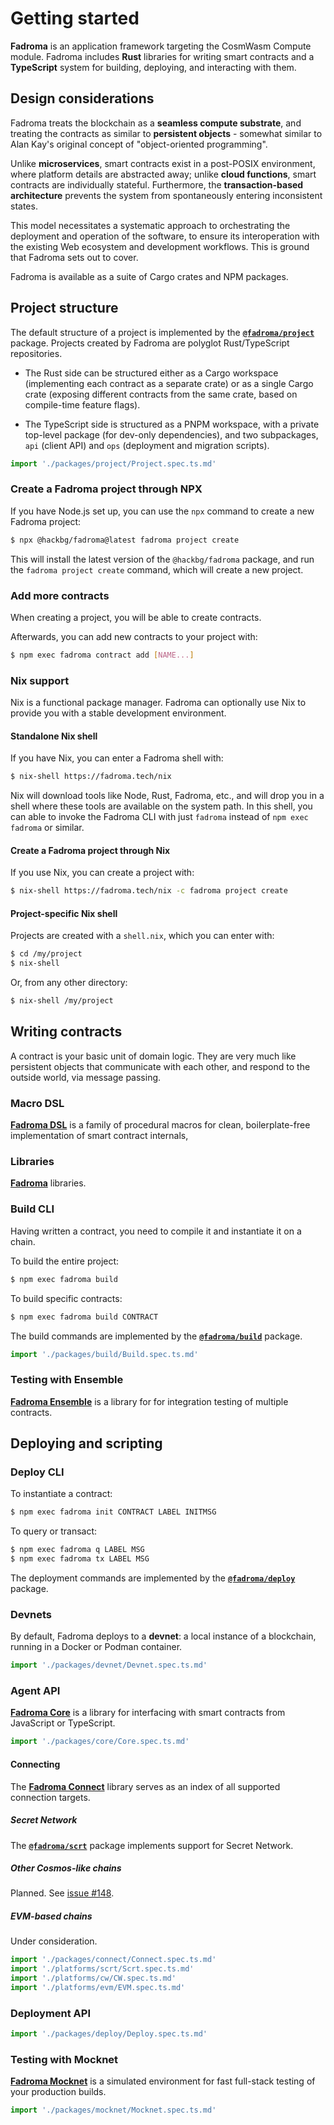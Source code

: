 # Getting started

**Fadroma** is an application framework targeting the CosmWasm Compute module.
Fadroma includes **Rust** libraries for writing smart contracts and a
**TypeScript** system for building, deploying, and interacting with them.

## Design considerations

Fadroma treats the blockchain as a **seamless compute substrate**,
and treating the contracts as similar to **persistent objects** -
somewhat similar to Alan Kay's original concept of
"object-oriented programming".

Unlike **microservices**, smart contracts exist in a post-POSIX environment,
where platform details are abstracted away; unlike **cloud functions**,
smart contracts are individually stateful. Furthermore, the
**transaction-based architecture** prevents the system from
spontaneously entering inconsistent states.

This model necessitates a systematic approach to orchestrating the deployment and operation
of the software, to ensure its interoperation with the existing Web ecosystem
and development workflows. This is ground that Fadroma sets out to cover.

Fadroma is available as a suite of Cargo crates and NPM packages.

## Project structure

The default structure of a project is implemented by the
[**`@fadroma/project`**](./packages/project/Project.spec.ts.md) package.
Projects created by Fadroma are polyglot Rust/TypeScript repositories.

* The Rust side can be structured either as a Cargo workspace
  (implementing each contract as a separate crate) or as a
  single Cargo crate (exposing different contracts from the
  same crate, based on compile-time feature flags).

* The TypeScript side is structured as a PNPM workspace, with a private
  top-level package (for dev-only dependencies), and two subpackages,
  `api` (client API) and `ops` (deployment and migration scripts).

```typescript
import './packages/project/Project.spec.ts.md'
```

### Create a Fadroma project through NPX

If you have Node.js set up, you can use the `npx` command to create a new Fadroma project:

```sh
$ npx @hackbg/fadroma@latest fadroma project create
```

This will install the latest version of the `@hackbg/fadroma` package,
and run the `fadroma project create` command, which will create a new project.

### Add more contracts

When creating a project, you will be able to create contracts.

Afterwards, you can add new contracts to your project with:

```sh
$ npm exec fadroma contract add [NAME...]
```

### Nix support

Nix is a functional package manager. Fadroma can optionally
use Nix to provide you with a stable development environment.

#### Standalone Nix shell

If you have Nix, you can enter a Fadroma shell with:

```sh
$ nix-shell https://fadroma.tech/nix
```

Nix will download tools like Node, Rust, Fadroma, etc.,
and will drop you in a shell where these tools are available
on the system path. In this shell, you can able to invoke
the Fadroma CLI with just `fadroma` instead of `npm exec fadroma` or similar.

#### Create a Fadroma project through Nix

If you use Nix, you can create a project with:

```sh
$ nix-shell https://fadroma.tech/nix -c fadroma project create
```

#### Project-specific Nix shell

Projects are created with a `shell.nix`, which you can enter with:

```sh
$ cd /my/project
$ nix-shell
```

Or, from any other directory:

```sh
$ nix-shell /my/project
```

## Writing contracts

A contract is your basic unit of domain logic.
They are very much like persistent objects
that communicate with each other, and
respond to the outside world,
via message passing.

### Macro DSL

[**Fadroma DSL**](https://docs.rs/fadroma-dsl/latest/fadroma-dsl)
is a family of procedural macros for clean, boilerplate-free implementation
of smart contract internals,

### Libraries

[**Fadroma**](https://docs.rs/fadroma/latest/fadroma) libraries.

### Build CLI

Having written a contract, you need to compile it and instantiate it on a chain.

To build the entire project:

```sh
$ npm exec fadroma build
```

To build specific contracts:

```sh
$ npm exec fadroma build CONTRACT
```

The build commands are implemented by the
[**`@fadroma/build`**](./packages/build/Build.spec.ts.md) package.

```typescript
import './packages/build/Build.spec.ts.md'
```

### Testing with Ensemble

[**Fadroma Ensemble**](https://fadroma.tech/rs/fadroma/ensemble/index.html)
is a library for for integration testing of multiple contracts.

## Deploying and scripting

### Deploy CLI

To instantiate a contract:

```sh
$ npm exec fadroma init CONTRACT LABEL INITMSG
```

To query or transact:

```sh
$ npm exec fadroma q LABEL MSG
$ npm exec fadroma tx LABEL MSG
```

The deployment commands are implemented by the
[**`@fadroma/deploy`**](./packages/build/Build.spec.ts.md) package.

### Devnets

By default, Fadroma deploys to a **devnet**: a local instance of
a blockchain, running in a Docker or Podman container.

```typescript
import './packages/devnet/Devnet.spec.ts.md'
```

### Agent API

[**Fadroma Core**](https://fadroma.tech/js/modules/_fadroma_client.html) is a library for
interfacing with smart contracts from JavaScript or TypeScript.

```typescript
import './packages/core/Core.spec.ts.md'
```

#### Connecting

The [**Fadroma Connect**](./packages/connect/Connect.spec.ts.md) library
serves as an index of all supported connection targets.

##### Secret Network

The [**`@fadroma/scrt`**](./platforms/scrt/Scrt.spec.ts.md)
package implements support for Secret Network.

##### Other Cosmos-like chains

Planned. See [issue #148](https://github.com/hackbg/fadroma/issues/148).

##### EVM-based chains

Under consideration.

```typescript
import './packages/connect/Connect.spec.ts.md'
import './platforms/scrt/Scrt.spec.ts.md'
import './platforms/cw/CW.spec.ts.md'
import './platforms/evm/EVM.spec.ts.md'
```

### Deployment API

```typescript
import './packages/deploy/Deploy.spec.ts.md'
```

### Testing with Mocknet

[**Fadroma Mocknet**](https://fadroma.tech/js/classes/_fadroma_ops.Mocknet.html) is
a simulated environment for fast full-stack testing of your production builds.

```typescript
import './packages/mocknet/Mocknet.spec.ts.md'
```

